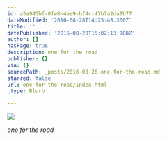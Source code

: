 ```yaml
---
id: a3a945bf-8fe8-4ee9-bf4c-47b7a2da8b77
dateModified: '2016-08-28T14:25:48.300Z'
title: ''
datePublished: '2016-08-28T15:02:13.908Z'
author: []
hasPage: true
description: one for the road
publisher: {}
via: {}
sourcePath: _posts/2016-08-26-one-for-the-road.md
starred: false
url: one-for-the-road/index.html
_type: Blurb

---
```

![](https://the-grid-user-content.s3-us-west-2.amazonaws.com/0687cfe5-21c3-43c3-a14c-9828af57a133.jpg)

_one for the road_